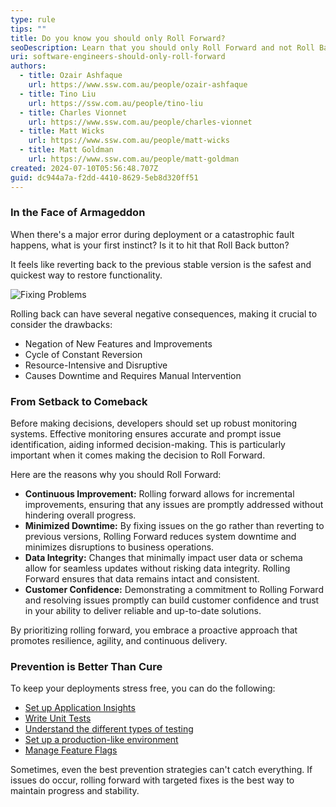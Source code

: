 ```yaml
---
type: rule
tips: ""
title: Do you know you should only Roll Forward?
seoDescription: Learn that you should only Roll Forward and not Roll Backward.
uri: software-engineers-should-only-roll-forward
authors:
  - title: Ozair Ashfaque
    url: https://www.ssw.com.au/people/ozair-ashfaque
  - title: Tino Liu
    url: https://ssw.com.au/people/tino-liu
  - title: Charles Vionnet
    url: https://www.ssw.com.au/people/charles-vionnet
  - title: Matt Wicks
    url: https://www.ssw.com.au/people/matt-wicks
  - title: Matt Goldman
    url: https://www.ssw.com.au/people/matt-goldman
created: 2024-07-10T05:56:48.707Z
guid: dc944a7a-f2dd-4410-8629-5eb8d320ff51
---
```


### In the Face of Armageddon

When there's a major error during deployment or a catastrophic fault happens, what is your first instinct? Is it to hit that Roll Back button?

It feels like reverting back to the previous stable version is the safest and quickest way to restore functionality. 

![Fixing Problems](https://imgs.xkcd.com/comics/fixing_problems.png)

Rolling back can have several negative consequences, making it crucial to consider the drawbacks:

- Negation of New Features and Improvements
- Cycle of Constant Reversion
- Resource-Intensive and Disruptive
- Causes Downtime and Requires Manual Intervention

### From Setback to Comeback

Before making decisions, developers should set up robust monitoring systems. Effective monitoring ensures accurate and prompt issue identification, aiding informed decision-making. This is particularly important when it comes making the decision to Roll Forward.

Here are the reasons why you should Roll Forward:

- **Continuous Improvement:** Rolling forward allows for incremental improvements, ensuring that any issues are promptly addressed without hindering overall progress.
- **Minimized Downtime:** By fixing issues on the go rather than reverting to previous versions, Rolling Forward reduces system downtime and minimizes disruptions to business operations.
- **Data Integrity:** Changes that minimally impact user data or schema allow for seamless updates without risking data integrity. Rolling Forward ensures that data remains intact and consistent.
- **Customer Confidence:** Demonstrating a commitment to Rolling Forward and resolving issues promptly can build customer confidence and trust in your ability to deliver reliable and up-to-date solutions.

By prioritizing rolling forward, you embrace a proactive approach that promotes resilience, agility, and continuous delivery. 
 
### Prevention is Better Than Cure

To keep your deployments stress free, you can do the following:

- [Set up Application Insights](https://www.ssw.com.au/rules/rules-to-better-application-insights/)
- [Write Unit Tests](https://www.ssw.com.au/rules/rules-to-better-unit-tests/)
- [Understand the different types of testing](https://www.ssw.com.au/rules/different-types-of-testing/)
- [Set up a production-like environment](https://www.ssw.com.au/rules/do-you-know-which-environments-you-need-to-provision-when-starting-a-new-project/)
- [Manage Feature Flags](https://learn.microsoft.com/en-us/azure/azure-app-configuration/manage-feature-flags?tabs=azure-portal)

Sometimes, even the best prevention strategies can't catch everything. If issues do occur, rolling forward with targeted fixes is the best way to maintain progress and stability.
